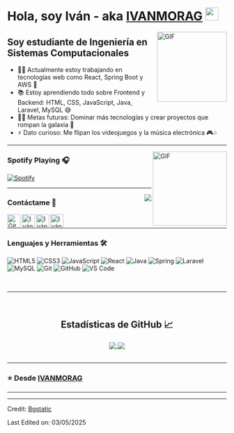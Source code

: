 # Hola, soy Iván - aka [IVANMORAG][github] <img width="30px" src="https://media.tenor.com/images/3b388fe03da271d2674faf85eb7c3fcd/tenor.gif" />

<img align="right" alt="GIF" height="160px" src="https://media.giphy.com/media/du3J3cXyzhj75IOgvA/giphy.gif" />

## Soy estudiante de Ingeniería en Sistemas Computacionales  

- 👨‍💻 Actualmente estoy trabajando en tecnologías web como React, Spring Boot y AWS 🚀
- 📚 Estoy aprendiendo todo sobre Frontend y Backend: HTML, CSS, JavaScript, Java, Laravel, MySQL 😅
- 💪🏼 Metas futuras: Dominar más tecnologías y crear proyectos que rompan la galaxia 🌌
- ⚡ Dato curioso: Me flipan los videojuegos y la música electrónica 🎮🎶

---

<img align="right" alt="GIF" height="170px" src="https://media.giphy.com/media/J5B1Y8QZnzXXbLQIBu/giphy.gif" />

### Spotify Playing 🎧

[![Spotify](https://novatorem.bgstatic.vercel.app/api/spotify)](https://open.spotify.com/user/ivanmoragarcia412)

---

<img align="right" src="http://estruyf-github.azurewebsites.net/api/VisitorHit?user=IVANMORAG&repo=IVANMORAG&countColor=%23f0f"/>

### Contáctame 📝

[<img align="left" alt="GitHub" height="30px" src="https://www.flaticon.com/svg/static/icons/svg/2111/2111432.svg" />][github]
[<img align="left" alt="Iván Mora | LinkedIn" height="30px" src="https://www.flaticon.com/svg/static/icons/svg/725/725337.svg"/>][linkedin]
[<img align="left" alt="Iván Mora | Instagram" height="30px" src="https://image.flaticon.com/icons/svg/725/725278.svg" />][instagram]
[<img align="left" alt="Iván Mora | TikTok" height="30px" src="https://www.flaticon.com/svg/static/icons/svg/3119/3119338.svg" />][tiktok]

<br />

---

### Lenguajes y Herramientas 🛠 

![HTML5](https://img.shields.io/badge/-HTML5-%23E44D27?style=flat-square&logo=html5&logoColor=ffffff)
![CSS3](https://img.shields.io/badge/-CSS3-%231572B6?style=flat-square&logo=css3)
![JavaScript](https://img.shields.io/badge/-JavaScript-%23F7DF1C?style=flat-square&logo=javascript&logoColor=000000&labelColor=%23F7DF1C&color=%23FFCE5A)
![React](https://img.shields.io/badge/-React-61DAFB?style=flat-square&logo=react&logoColor=ffffff)
![Java](http://img.shields.io/badge/-Java-5B4638?style=flat-square&logo=java&logoColor=ffffff)
![Spring](https://img.shields.io/badge/-Spring-6DB33F?style=flat-square&logo=spring&logoColor=ffffff)
![Laravel](https://img.shields.io/badge/-Laravel-FF2D20?style=flat-square&logo=laravel&logoColor=ffffff)
![MySQL](https://img.shields.io/badge/-MySQL-4479A1?style=flat-square&logo=mysql&logoColor=ffffff)
![Git](https://img.shields.io/badge/-Git-%23F05032?style=flat-square&logo=git&logoColor=%23ffffff)
![GitHub](https://img.shields.io/badge/-GitHub-181717?style=flat-square&logo=github)
![VS Code](http://img.shields.io/badge/-VS%20Code-007ACC?style=flat-square&logo=visual-studio-code&logoColor=ffffff)

<br/>

---

<br/>

  <h2 align="center"> Estadísticas de GitHub 📈 </h2>
  
  <div align="center"> 
     <a href="">
      <img align="center" src="https://github-readme-stats-sigma-five.vercel.app/api?username=IVANMORAG&show_icons=true&include_all_commits=true&count_private=true&theme=react&line_height=40" />
    </a>
    <a href="">
      <img align="center" src="https://github-readme-stats.vercel.app/api/top-langs/?username=IVANMORAG&theme=react&line_height=40&hide=css"/>
    </a>
</div>

<br/>

---

### ⭐️ Desde [IVANMORAG](https://github.com/IVANMORAG) ### 

---

[github]: https://github.com/IVANMORAG
[tiktok]: https://www.tiktok.com/@ivan_morag
[instagram]: https://www.instagram.com/ivn_mg
[linkedin]: https://www.linkedin.com/in/iván-mora-1a70942a7

----
Credit: [Bgstatic](https://github.com/Bgstatic)

Last Edited on: 03/05/2025
